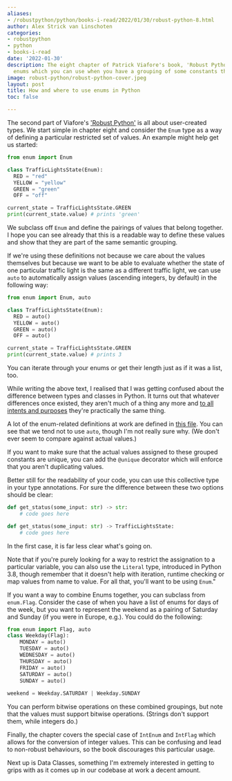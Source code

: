 ```yaml
---
aliases:
- /robustpython/python/books-i-read/2022/01/30/robust-python-8.html
author: Alex Strick van Linschoten
categories:
- robustpython
- python
- books-i-read
date: '2022-01-30'
description: The eight chapter of Patrick Viafore's book, 'Robust Python', gets into
  enums which you can use when you have a grouping of some constants that belong together.
image: robust-python/robust-python-cover.jpeg
layout: post
title: How and where to use enums in Python
toc: false

---
```


The second part of Viafore's ['Robust Python'](https://www.amazon.com/Robust-Python-Patrick-Viafore-ebook-dp-B09982C9FX/dp/B09982C9FX/ref=mt_other?qid=&me=&tag=soumet-20&_encoding=UTF8) is all about user-created types. We start simple in chapter eight and consider the `Enum` type as a way of defining a particular restricted set of values. An example might help get us started:

```python
from enum import Enum

class TrafficLightsState(Enum):
  RED = "red"
  YELLOW = "yellow"
  GREEN = "green"
  OFF = "off"

current_state = TrafficLightsState.GREEN
print(current_state.value) # prints 'green'
```

We subclass off `Enum` and define the pairings of values that belong together. I hope you can see already that this is a readable way to define these values and show that they are part of the same semantic grouping.

If we're using these definitions not because we care about the values themselves but because we want to be able to evaluate whether the state of one particular traffic light is the same as a different traffic light, we can use `auto` to automatically assign values (ascending integers, by default) in the following way:

```python
from enum import Enum, auto

class TrafficLightsState(Enum):
  RED = auto()
  YELLOW = auto()
  GREEN = auto()
  OFF = auto()

current_state = TrafficLightsState.GREEN
print(current_state.value) # prints 3
```

You can iterate through your enums or get their length just as if it was a list, too.

While writing the above text, I realised that I was getting confused about the difference between types and classes in Python. It turns out that whatever differences once existed, they aren't much of a thing any more and [to all intents and purposes](https://stackoverflow.com/questions/4162578/python-terminology-class-vs-type) they're practically the same thing.

A lot of the enum-related definitions at work are defined in [this file](https://github.com/zenml-io/zenml/blob/0.6.0/src/zenml/enums.py). You can see that we tend not to use `auto`, though I'm not really sure why. (We don't ever seem to compare against actual values.)

If you want to make sure that the actual values assigned to these grouped constants are unique, you can add the `@unique` decorator which will enforce that you aren't duplicating values.

Better still for the readability of your code, you can use this collective type in your type annotations. For sure the difference between these two options should be clear:

```python
def get_status(some_input: str) -> str:
	# code goes here

def get_status(some_input: str) -> TrafficLightsState:
	# code goes here
```

In the first case, it is far less clear what's going on.

Note that if you're purely looking for a way to restrict the assignation to a particular variable, you can also use the `Literal` type, introduced in Python 3.8, though remember that it doesn't help with iteration, runtime checking or map values from name to value. For all that, you'll want to be using `Enum`."

If you want a way to combine Enums together, you can subclass from `enum.Flag`. Consider the case of when you have a list of enums for days of the week, but you want to represent the weekend as a pairing of Saturday and Sunday (if you were in Europe, e.g.). You could do the following:

```python
from enum import Flag, auto
class Weekday(Flag):
	MONDAY = auto()
	TUESDAY = auto()
	WEDNESDAY = auto()
	THURSDAY = auto()
	FRIDAY = auto()
	SATURDAY = auto()
	SUNDAY = auto()
	
weekend = Weekday.SATURDAY | Weekday.SUNDAY
```

You can perform bitwise operations on these combined groupings, but note that the values must support bitwise operations. (Strings don't support them, while integers do.)

Finally, the chapter covers the special case of `IntEnum` and `IntFlag` which allows for the conversion of integer values. This can be confusing and lead to non-robust behaviours, so the book discourages this particular usage.

Next up is Data Classes, something I'm extremely interested in getting to grips with as it comes up in our codebase at work a decent amount.
